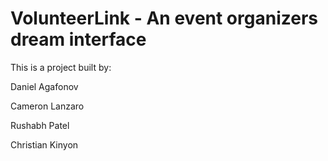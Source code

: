 # VolunteerLink - An event organizers dream interface

This is a project built by:

Daniel Agafonov

Cameron Lanzaro

Rushabh Patel

Christian Kinyon


